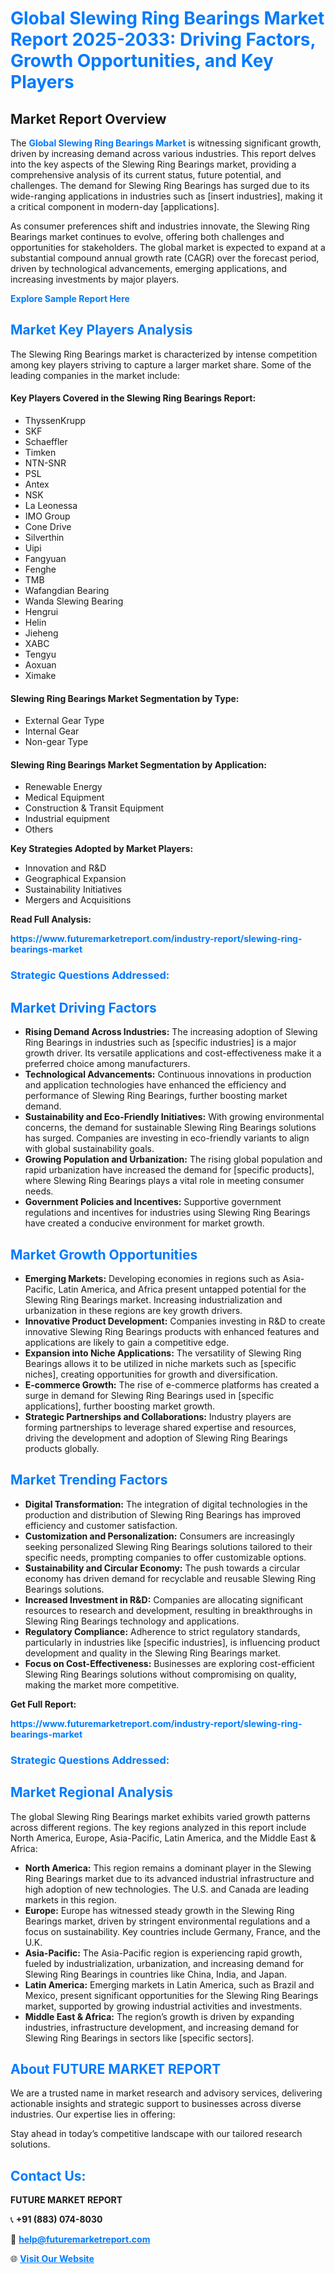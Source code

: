 <h1 style="color: #007BFF;">Global Slewing Ring Bearings Market Report 2025-2033: Driving Factors, Growth Opportunities, and Key Players</h1>

<section id="overview">
<h2>Market Report Overview</h2>
<p>The <a href="https://www.futuremarketreport.com/industry-report/slewing-ring-bearings-market" style="color: #007BFF; text-decoration: none;"><strong>Global Slewing Ring Bearings Market</strong></a> is witnessing significant growth, driven by increasing demand across various industries. This report delves into the key aspects of the Slewing Ring Bearings market, providing a comprehensive analysis of its current status, future potential, and challenges. The demand for Slewing Ring Bearings has surged due to its wide-ranging applications in industries such as [insert industries], making it a critical component in modern-day [applications].</p>
<p>As consumer preferences shift and industries innovate, the Slewing Ring Bearings market continues to evolve, offering both challenges and opportunities for stakeholders. The global market is expected to expand at a substantial compound annual growth rate (CAGR) over the forecast period, driven by technological advancements, emerging applications, and increasing investments by major players.</p>
</section>

<section id="overview">
<p><a href="https://www.futuremarketreport.com/request-sample/reportId=92412" style="color: #007BFF; text-decoration: none;"><strong>Explore Sample Report Here</strong></a></p>
</section>

<section id="key-players">
<h2 style="color: #007BFF;">Market Key Players Analysis</h2>
<p>The Slewing Ring Bearings market is characterized by intense competition among key players striving to capture a larger market share. Some of the leading companies in the market include:</p>
<h4>Key Players Covered in the Slewing Ring Bearings Report:</h4>
<ul><li>ThyssenKrupp</li><li>SKF</li><li>Schaeffler</li><li>Timken</li><li>NTN-SNR</li><li>PSL</li><li>Antex</li><li>NSK</li><li>La Leonessa</li><li>IMO Group</li><li>Cone Drive</li><li>Silverthin</li><li>Uipi</li><li>Fangyuan</li><li>Fenghe</li><li>TMB</li><li>Wafangdian Bearing</li><li>Wanda Slewing Bearing</li><li>Hengrui</li><li>Helin</li><li>Jieheng</li><li>XABC</li><li>Tengyu</li><li>Aoxuan</li><li>Ximake</li></ul>
<h4>Slewing Ring Bearings Market Segmentation by Type:</h4>
<ul><li>External Gear Type</li><li>Internal Gear</li><li>Non-gear Type</li></ul>

<h4>Slewing Ring Bearings Market Segmentation by Application:</h4>
<ul><li>Renewable Energy</li><li>Medical Equipment</li><li>Construction &amp; Transit Equipment</li><li>Industrial equipment</li><li>Others</li></ul>
<p><strong>Key Strategies Adopted by Market Players:</strong></p>
<ul>
<li>Innovation and R&D</li>
<li>Geographical Expansion</li>
<li>Sustainability Initiatives</li>
<li>Mergers and Acquisitions</li>
</ul>
</section>

<section>
<p><strong>Read Full Analysis: </strong></p><a href="https://www.futuremarketreport.com/industry-report/slewing-ring-bearings-market" style="color: #007BFF; text-decoration: none;"><strong>https://www.futuremarketreport.com/industry-report/slewing-ring-bearings-market</strong></a>
<h3 style="color: #007BFF;">Strategic Questions Addressed:</h3>
</section>

<section id="driving-factors">
<h2 style="color: #007BFF;">Market Driving Factors</h2>
<ul>
<li><strong>Rising Demand Across Industries:</strong> The increasing adoption of Slewing Ring Bearings in industries such as [specific industries] is a major growth driver. Its versatile applications and cost-effectiveness make it a preferred choice among manufacturers.</li>
<li><strong>Technological Advancements:</strong> Continuous innovations in production and application technologies have enhanced the efficiency and performance of Slewing Ring Bearings, further boosting market demand.</li>
<li><strong>Sustainability and Eco-Friendly Initiatives:</strong> With growing environmental concerns, the demand for sustainable Slewing Ring Bearings solutions has surged. Companies are investing in eco-friendly variants to align with global sustainability goals.</li>
<li><strong>Growing Population and Urbanization:</strong> The rising global population and rapid urbanization have increased the demand for [specific products], where Slewing Ring Bearings plays a vital role in meeting consumer needs.</li>
<li><strong>Government Policies and Incentives:</strong> Supportive government regulations and incentives for industries using Slewing Ring Bearings have created a conducive environment for market growth.</li>
</ul>
</section>

<section id="growth-opportunities">
<h2 style="color: #007BFF;">Market Growth Opportunities</h2>
<ul>
<li><strong>Emerging Markets:</strong> Developing economies in regions such as Asia-Pacific, Latin America, and Africa present untapped potential for the Slewing Ring Bearings market. Increasing industrialization and urbanization in these regions are key growth drivers.</li>
<li><strong>Innovative Product Development:</strong> Companies investing in R&D to create innovative Slewing Ring Bearings products with enhanced features and applications are likely to gain a competitive edge.</li>
<li><strong>Expansion into Niche Applications:</strong> The versatility of Slewing Ring Bearings allows it to be utilized in niche markets such as [specific niches], creating opportunities for growth and diversification.</li>
<li><strong>E-commerce Growth:</strong> The rise of e-commerce platforms has created a surge in demand for Slewing Ring Bearings used in [specific applications], further boosting market growth.</li>
<li><strong>Strategic Partnerships and Collaborations:</strong> Industry players are forming partnerships to leverage shared expertise and resources, driving the development and adoption of Slewing Ring Bearings products globally.</li>
</ul>
</section>

<section id="trending-factors">
<h2 style="color: #007BFF;">Market Trending Factors</h2>
<ul>
<li><strong>Digital Transformation:</strong> The integration of digital technologies in the production and distribution of Slewing Ring Bearings has improved efficiency and customer satisfaction.</li>
<li><strong>Customization and Personalization:</strong> Consumers are increasingly seeking personalized Slewing Ring Bearings solutions tailored to their specific needs, prompting companies to offer customizable options.</li>
<li><strong>Sustainability and Circular Economy:</strong> The push towards a circular economy has driven demand for recyclable and reusable Slewing Ring Bearings solutions.</li>
<li><strong>Increased Investment in R&D:</strong> Companies are allocating significant resources to research and development, resulting in breakthroughs in Slewing Ring Bearings technology and applications.</li>
<li><strong>Regulatory Compliance:</strong> Adherence to strict regulatory standards, particularly in industries like [specific industries], is influencing product development and quality in the Slewing Ring Bearings market.</li>
<li><strong>Focus on Cost-Effectiveness:</strong> Businesses are exploring cost-efficient Slewing Ring Bearings solutions without compromising on quality, making the market more competitive.</li>
</ul>
</section>

<section>
<p><strong>Get Full Report: </strong></p><a href="https://www.futuremarketreport.com/industry-report/slewing-ring-bearings-market" style="color: #007BFF; text-decoration: none;"><strong>https://www.futuremarketreport.com/industry-report/slewing-ring-bearings-market</strong></a>
<h3 style="color: #007BFF;">Strategic Questions Addressed:</h3>
</section>


<section id="regional-analysis">
<h2 style="color: #007BFF;">Market Regional Analysis</h2>
<p>The global Slewing Ring Bearings market exhibits varied growth patterns across different regions. The key regions analyzed in this report include North America, Europe, Asia-Pacific, Latin America, and the Middle East & Africa:</p>
<ul>
<li><strong>North America:</strong> This region remains a dominant player in the Slewing Ring Bearings market due to its advanced industrial infrastructure and high adoption of new technologies. The U.S. and Canada are leading markets in this region.</li>
<li><strong>Europe:</strong> Europe has witnessed steady growth in the Slewing Ring Bearings market, driven by stringent environmental regulations and a focus on sustainability. Key countries include Germany, France, and the U.K.</li>
<li><strong>Asia-Pacific:</strong> The Asia-Pacific region is experiencing rapid growth, fueled by industrialization, urbanization, and increasing demand for Slewing Ring Bearings in countries like China, India, and Japan.</li>
<li><strong>Latin America:</strong> Emerging markets in Latin America, such as Brazil and Mexico, present significant opportunities for the Slewing Ring Bearings market, supported by growing industrial activities and investments.</li>
<li><strong>Middle East & Africa:</strong> The region’s growth is driven by expanding industries, infrastructure development, and increasing demand for Slewing Ring Bearings in sectors like [specific sectors].</li>
</ul>
</section>

<footer>
<h2 style="color: #007BFF;">About FUTURE MARKET REPORT</h2>
<p>We are a trusted name in market research and advisory services, delivering actionable insights and strategic support to businesses across diverse industries. Our expertise lies in offering:</p>

<p>Stay ahead in today’s competitive landscape with our tailored research solutions.</p>

<h2 style="color: #007BFF;">Contact Us:</h2>
<p><strong>FUTURE MARKET REPORT</strong></p>
<p>📞 <strong>+91 (883) 074-8030</strong></p>
<p>📧 <strong><a href="mailto:help@futuremarketreport.com" style="color: #007BFF;">help@futuremarketreport.com</a></strong></p>
<p>🌐 <strong><a href="https://www.futuremarketreport.com/" style="color: #007BFF;">Visit Our Website</a></strong></p>
</footer>